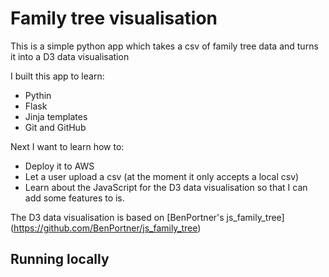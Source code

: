 # Family tree visualisation

This is a simple python app which takes a csv of family tree data and turns it into a D3 data visualisation 

I built this app to learn:
* Pythin
* Flask
* Jinja templates
* Git and GitHub

Next I want to learn how to:
* Deploy it to AWS
* Let a user upload a csv (at the moment it only accepts a local csv)
* Learn about the JavaScript for the D3 data visualisation so that I can add some features to is. 

The D3 data visualisation is based on [BenPortner's js_family_tree] (https://github.com/BenPortner/js_family_tree)

## Running locally
